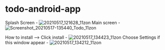 # todo-android-app
Splash Screen - 
![20210517_121628_11zon](https://user-images.githubusercontent.com/81878722/118473163-4ee26700-b727-11eb-80f7-5eede491aba6.jpg)
Main screen - ![Screenshot_20210517-135440_Todo_11zon](https://user-images.githubusercontent.com/81878722/118473680-dfb94280-b727-11eb-9f90-f677b50c381e.jpg)

How to install -->
Click install - 
![20210517_134423_11zon](https://user-images.githubusercontent.com/81878722/118473894-18591c00-b728-11eb-96bb-0c9043216743.jpg)
Choose Settings if this window appear -
![20210517_134212_11zon](https://user-images.githubusercontent.com/81878722/118473994-358dea80-b728-11eb-9ac5-b52d137ba52d.jpg)

